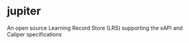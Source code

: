 jupiter
=======

An open source Learning Record Store (LRS) supporting the xAPI and Caliper specifications

